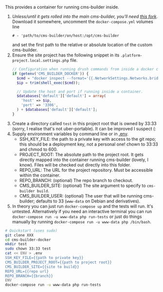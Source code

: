 This provides a container for running cms-builder inside.

1. *Unless/until it gets rolled into the main cms-builder, you'll need [this
   fork][1]*. Download it somewhere, uncomment the `docker-compose.yml` volumes
   line
   ```
   # - 'path/to/cms-builder/on/host:/opt/cms-builder
   ```
   and set the first path to
   the relative or absolute location of the custom cms-builder.
1. Ensure the site project has the following snippet in its
   `.platform-project.local.settings.php` file.
   ```php
   // Configuration when running drush commands from inside a docker container.
   if (getenv('CMS_BUILDER_DOCKER')) {
     $cmd = "docker inspect --format='{{.NetworkSettings.Networks.bridge.IPAddress}}' {{ container_name }}";
     $ip = trim(shell_exec($cmd));
   
     // Update the host and port if running inside a container.
     $databases['default']['default'] = array(
       'host' => $ip,
       'port' => '3306',
     ) + $databases['default']['default'];
   }
   ```
1. Create a directory called `test` in this project root that is owned by 33:33
   (sorry, I realise that's not uber-portable). It can be improved I suspect (:
1. Supply environment variables by command line or in [.env][2].
   - SSH_KEY_FILE: the path to a private key with access to the git repo; this
     should be a deployment key, not a personal one! chown to 33:33 and chmod to
     600.
   - PROJECT_ROOT: The absolute path to the project root. It gets directly
     mapped into the container running cms-builder (lovely, I know). Files will
     be checked out directly into this folder.
   - REPO_URL: The URL for the project repository. Must be accessible within the
     container.
   - REPO_BRANCH: (optional) The repo branch to checkout.
   - CMS_BUILDER_SITE: (optional) The site argument to specify to `cms-builder
     build`.
   - CMS_BUILDER_USER: (optional) The user that will be running cms-builder;
     defaults to 33 (`www-data` on Debian and derivatives).
1. In theory you can just run `docker-compose up` and the tests will run. It's
   untested. Alternatively if you need an interactive terminal you can run
   `docker-compose run -u www-data php run-tests` or just do things manually
   by running `docker-compose run -u www-data php /bin/bash`.

```bash
# Quickstart (uses sudo)
git clone XXX
cd cms-builder-docker
mkdir test
sudo chown 33:33 test
cat << ENV > .env
SSH_KEY_FILE={{path to private key}}
CMS_BUILDER_PROJECT_ROOT={{path to project root}}
CMS_BUILDER_SITE={{site to build}}
REPO_URL={{repo url}
REPO_BRANCH={{branch}}
ENV
docker-compose run -u www-data php run-tests
```

[1]: https://github.com/andriokha/cms-builder
[2]: https://docs.docker.com/compose/env-file/
